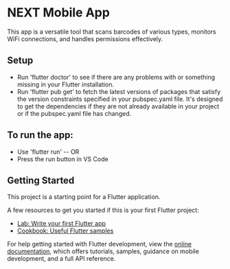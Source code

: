 # NEXT Mobile App

This app is a versatile tool that scans barcodes of various types, monitors WiFi connections, and handles permissions effectively.

## Setup

- Run 'flutter doctor' to see if there are any problems with or something missing in your Flutter installation.
- Run 'flutter pub get' to fetch the latest versions of packages that satisfy the version constraints specified in your pubspec.yaml file. It's designed to get the dependencies if they are not already available in your project or if the pubspec.yaml file has changed.

## To run the app:
- Use 'flutter run'
-- OR
- Press the run button in VS Code

## Getting Started

This project is a starting point for a Flutter application.

A few resources to get you started if this is your first Flutter project:

- [Lab: Write your first Flutter app](https://docs.flutter.dev/get-started/codelab)
- [Cookbook: Useful Flutter samples](https://docs.flutter.dev/cookbook)

For help getting started with Flutter development, view the
[online documentation](https://docs.flutter.dev/), which offers tutorials,
samples, guidance on mobile development, and a full API reference.
